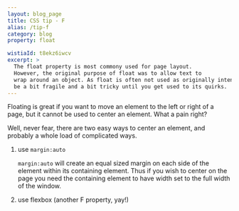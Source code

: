 ```yaml
---
layout: blog_page
title: CSS tip - F
alias: /tip-f
category: blog
property: float

wistiaId: t8ekz6iwcv
excerpt: >
  The float property is most commony used for page layout.
  However, the original purpose of float was to allow text to
  wrap around an object. As float is often not used as originally intended, working with it can
  be a bit fragile and a bit tricky until you get used to its quirks. 
---
```


Floating is great if you want to move an element to the left or right of a page, but it cannot be used to center an element. What a pain right?

Well, never fear, there are two easy ways to center an element, and probably a whole load of complicated ways.

1. use `margin:auto`

    `margin:auto` will create an equal sized margin on each side of the element within its containing element.  Thus if you wish to center on the page you need the containing element to have width set to the full width of the window.

1. use flexbox (another F property, yay!)
